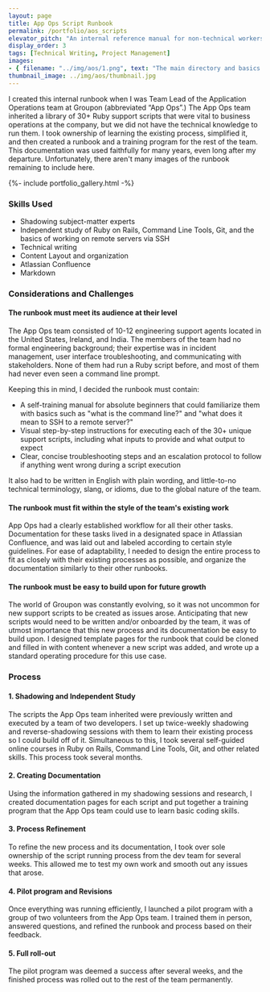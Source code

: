 ```yaml
---
layout: page
title: App Ops Script Runbook
permalink: /portfolio/aos_scripts
elevator_pitch: "An internal reference manual for non-technical workers to run Ruby"
display_order: 3
tags: [Technical Writing, Project Management]
images:
- { filename: "../img/aos/1.png", text: "The main directory and basics page of the runbook in Confluence"}
thumbnail_image: ../img/aos/thumbnail.jpg
---
```


<div class="content" markdown=1>

I created this internal runbook when I was Team Lead of the Application Operations team at Groupon (abbreviated “App Ops”.) The App Ops team inherited a library of 30+ Ruby support scripts that were vital to business operations at the company, but we did not have the technical knowledge to run them. I took ownership of learning the existing process, simplified it, and then created a runbook and a training program for the rest of the team. This documentation was used faithfully for many years, even long after my departure. Unfortunately, there aren't many images of the runbook remaining to include here.

</div>

{%- include portfolio_gallery.html -%}

<div class="content" markdown=1>

### Skills Used
* Shadowing subject-matter experts
* Independent study of Ruby on Rails, Command Line Tools, Git, and the basics of working on remote servers via SSH
* Technical writing
* Content Layout and organization
* Atlassian Confluence
* Markdown

### Considerations and Challenges

#### The runbook must meet its audience at their level
The App Ops team consisted of 10-12 engineering support agents located in the United States, Ireland, and India. The members of the team had no formal engineering background; their expertise was in incident management, user interface troubleshooting, and communicating with stakeholders. None of them had run a Ruby script before, and most of them had never even seen a command line prompt.

Keeping this in mind, I decided the runbook must contain:
* A self-training manual for absolute beginners that could familiarize them with basics such as "what is the command line?" and "what does it mean to SSH to a remote server?"
* Visual step-by-step instructions for executing each of the 30+ unique support scripts, including what inputs to provide and what output to expect
* Clear, concise troubleshooting steps and an escalation protocol to follow if anything went wrong during a script execution

It also had to be written in English with plain wording, and little-to-no technical terminology, slang, or idioms, due to the global nature of the team.

#### The runbook must fit within the style of the team's existing work
App Ops had a clearly established workflow for all their other tasks. Documentation for these tasks lived in a designated space in Atlassian Confluence, and was laid out and labeled according to certain style guidelines. For ease of adaptability, I needed to design the entire process to fit as closely with their existing processes as possible, and organize the documentation similarly to their other runbooks.

#### The runbook must be easy to build upon for future growth
The world of Groupon was constantly evolving, so it was not uncommon for new support scripts to be created as issues arose. Anticipating that new scripts would need to be written and/or onboarded by the team, it was of utmost importance that this new process and its documentation be easy to build upon. I designed template pages for the runbook that could be cloned and filled in with content whenever a new script was added, and wrote up a standard operating procedure for this use case.

### Process
#### 1. Shadowing and Independent Study
The scripts the App Ops team inherited were previously written and executed by a team of two developers. I set up twice-weekly shadowing and reverse-shadowing sessions with them to learn their existing process so I could build off of it. Simultaneous to this, I took several self-guided online courses in Ruby on Rails, Command Line Tools, Git, and other related skills. This process took several months.
#### 2. Creating Documentation
Using the information gathered in my shadowing sessions and research, I created documentation pages for each script and put together a training program that the App Ops team could use to learn basic coding skills.
#### 3. Process Refinement
To refine the new process and its documentation, I took over sole ownership of the script running process from the dev team for several weeks. This allowed me to test my own work and smooth out any issues that arose.
#### 4. Pilot program and Revisions
Once everything was running efficiently, I launched a pilot program with a group of two volunteers from the App Ops team. I trained them in person, answered questions, and refined the runbook and process based on their feedback.
#### 5. Full roll-out
The pilot program was deemed a success after several weeks, and the finished process was rolled out to the rest of the team permanently.

</div>